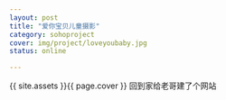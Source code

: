 ```yaml
---
layout: post 
title: "爱你宝贝儿童摄影"
category: sohoproject
cover: img/project/loveyoubaby.jpg
status: online

---
```



{{ site.assets }}{{ page.cover }}
回到家给老哥建了个网站